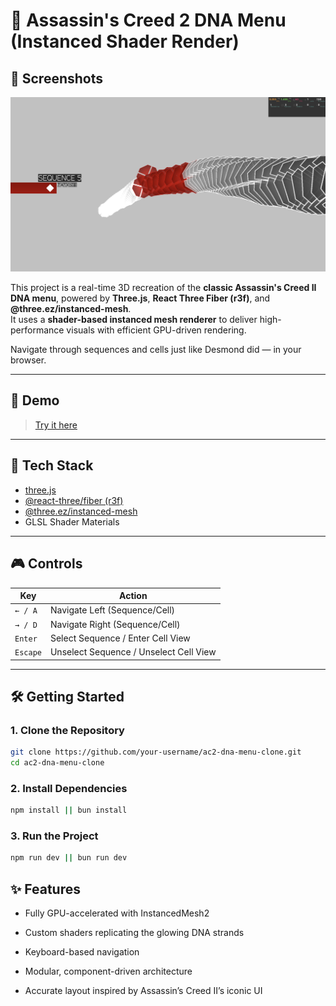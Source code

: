 # 🧬 Assassin's Creed 2 DNA Menu (Instanced Shader Render)
## 📸 Screenshots

![Screenshot of DNA Menu](./public/read-me-hero.png)

This project is a real-time 3D recreation of the **classic Assassin's Creed II DNA menu**, powered by **Three.js**, **React Three Fiber (r3f)**, and **@three.ez/instanced-mesh**.  
It uses a **shader-based instanced mesh renderer** to deliver high-performance visuals with efficient GPU-driven rendering.

Navigate through sequences and cells just like Desmond did — in your browser.

---

## 🚀 Demo

> [Try it here](https://ac-2-dna-ui.vercel.app/)

---

## 🧰 Tech Stack

- [three.js](https://threejs.org/)
- [@react-three/fiber (r3f)](https://github.com/pmndrs/react-three-fiber)
- [@three.ez/instanced-mesh](https://www.npmjs.com/package/@three.ez/instanced-mesh)
- GLSL Shader Materials

---

## 🎮 Controls

| Key        | Action                          |
|------------|----------------------------------|
| `← / A`     | Navigate Left (Sequence/Cell)   |
| `→ / D`     | Navigate Right (Sequence/Cell)  |
| `Enter`    | Select Sequence / Enter Cell View |
| `Escape`    | Unselect Sequence / Unselect Cell View |

---

## 🛠️ Getting Started

### 1. Clone the Repository

```bash
git clone https://github.com/your-username/ac2-dna-menu-clone.git
cd ac2-dna-menu-clone

```

### 2. Install Dependencies

```bash
npm install || bun install
```

### 3. Run the Project

```bash
npm run dev || bun run dev
```

## ✨ Features
- Fully GPU-accelerated with InstancedMesh2

- Custom shaders replicating the glowing DNA strands

- Keyboard-based navigation

- Modular, component-driven architecture

- Accurate layout inspired by Assassin’s Creed II’s iconic UI
